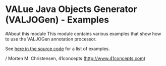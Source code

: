 VALue Java Objects Generator (VALJOGen) - Examples
===========================================================

#About this module
This module contains various examples that show how to use the VALJOGen annotation processor.

See [here in the source code](src/main/java/com/fortyoneconcepts/valjogen/examples) for a list of examples.

/ Morten M. Christensen, 41concepts (http://www.41concepts.com)
